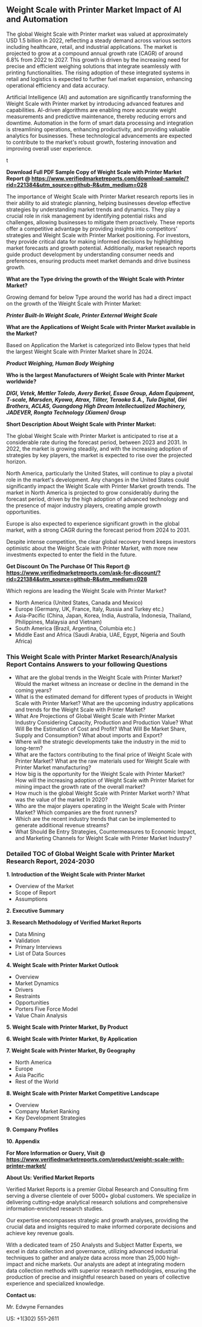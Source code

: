 <h2>Weight Scale with Printer Market Impact of AI and Automation</h2><p>The global Weight Scale with Printer market was valued at approximately USD 1.5 billion in 2022, reflecting a steady demand across various sectors including healthcare, retail, and industrial applications. The market is projected to grow at a compound annual growth rate (CAGR) of around 6.8% from 2022 to 2027. This growth is driven by the increasing need for precise and efficient weighing solutions that integrate seamlessly with printing functionalities. The rising adoption of these integrated systems in retail and logistics is expected to further fuel market expansion, enhancing operational efficiency and data accuracy.</p><p>Artificial Intelligence (AI) and automation are significantly transforming the Weight Scale with Printer market by introducing advanced features and capabilities. AI-driven algorithms are enabling more accurate weight measurements and predictive maintenance, thereby reducing errors and downtime. Automation in the form of smart data processing and integration is streamlining operations, enhancing productivity, and providing valuable analytics for businesses. These technological advancements are expected to contribute to the market's robust growth, fostering innovation and improving overall user experience.</p>t</p><p id="" class=""><strong>Download Full PDF Sample Copy of Weight Scale with Printer Market Report @ <a href="https://www.verifiedmarketreports.com/download-sample/?rid=221384&utm_source=github-R&utm_medium=028" target="_blank">https://www.verifiedmarketreports.com/download-sample/?rid=221384&utm_source=github-R&utm_medium=028</a></strong></p><p>The importance of&nbsp;Weight Scale with Printer Market research reports lies in their ability to aid strategic planning, helping businesses develop effective strategies by understanding market trends and dynamics. They play a crucial role in risk management by identifying potential risks and challenges, allowing businesses to mitigate them proactively. These reports offer a competitive advantage by providing insights into competitors' strategies and Weight Scale with Printer Market positioning. For investors, they provide critical data for making informed decisions by highlighting market forecasts and growth potential. Additionally, market research reports guide product development by understanding consumer needs and preferences, ensuring products meet market demands and drive business growth.</p><p><strong>What are the&nbsp;Type driving the growth of the Weight Scale with Printer Market?</strong></p><p id="" class="">Growing demand for below Type around the world has had a direct impact on the growth of the Weight Scale with Printer Market:</p><em><strong>Printer Built-In Weight Scale, Printer External Weight Scale</strong></em></p><strong>What are the&nbsp;Applications&nbsp;of Weight Scale with Printer Market available in the Market?</strong></p><p id="" class="">Based on Application the Market is categorized into Below types that held the largest Weight Scale with Printer Market share In 2024.</p><em><strong>Product Weighing, Human Body Weighing</strong></em></p><strong>Who is the largest Manufacturers of Weight Scale with Printer Market worldwide?</strong></p><p><em><strong>DIGI, Vetek, Mettler Toledo, Avery Berkel, Essae Group, Adam Equipment, T-scale, Marsden, Kyowa, Atrax, Tiliter, Teraoka S.A., Tula Digital, Giri Brothers, ACLAS, Guangdong High Dream Intellectualized Machinery, JADEVER, Rongta Technology (Xiamen) Group</strong></em></p><p id="" class=""><strong>Short Description About Weight Scale with Printer Market:</strong></p><p>The global Weight Scale with Printer Market is anticipated to rise at a considerable rate during the forecast period, between 2023 and 2031. In 2022, the market is growing steadily, and with the increasing adoption of strategies by key players, the market is expected to rise over the projected horizon.</p><p>North America, particularly the United States, will continue to play a pivotal role in the market's development. Any changes in the United States could significantly impact the Weight Scale with Printer Market growth trends. The market in North America is projected to grow considerably during the forecast period, driven by the high adoption of advanced technology and the presence of major industry players, creating ample growth opportunities.</p><p>Europe is also expected to experience significant growth in the global market, with a strong CAGR during the forecast period from 2024 to 2031.</p><p>Despite intense competition, the clear global recovery trend keeps investors optimistic about the Weight Scale with Printer Market, with more new investments expected to enter the field in the future.</p><p id="" class=""><strong>Get Discount On The Purchase Of This Report @ <a href="https://www.verifiedmarketreports.com/ask-for-discount/?rid=221384&utm_source=github-R&utm_medium=028" target="_blank">https://www.verifiedmarketreports.com/ask-for-discount/?rid=221384&utm_source=github-R&utm_medium=028</a></strong></p>Which regions are leading the Weight Scale with Printer Market?</p><ul><li>North America (United States, Canada and Mexico)</li><li>Europe (Germany, UK, France, Italy, Russia and Turkey etc.)</li><li>Asia-Pacific (China, Japan, Korea, India, Australia, Indonesia, Thailand, Philippines, Malaysia and Vietnam)</li><li>South America (Brazil, Argentina, Columbia etc.)</li><li>Middle East and Africa (Saudi Arabia, UAE, Egypt, Nigeria and South Africa)</li></ul><h3 id="" class="">This Weight Scale with Printer Market Research/Analysis Report Contains Answers to your following Questions</h3><ul><li>What are the global trends in the Weight Scale with Printer Market? Would the market witness an increase or decline in the demand in the coming years?</li><li>What is the estimated demand for different types of products in Weight Scale with Printer Market? What are the upcoming industry applications and trends for the Weight Scale with Printer Market?</li><li>What Are Projections of Global Weight Scale with Printer Market Industry Considering Capacity, Production and Production Value? What Will Be the Estimation of Cost and Profit? What Will Be Market Share, Supply and Consumption? What about imports and Export?</li><li>Where will the strategic developments take the industry in the mid to long-term?</li><li>What are the factors contributing to the final price of Weight Scale with Printer Market? What are the raw materials used for Weight Scale with Printer Market manufacturing?</li><li>How big is the opportunity for the Weight Scale with Printer Market? How will the increasing adoption of Weight Scale with Printer Market for mining impact the growth rate of the overall market?</li><li>How much is the global Weight Scale with Printer Market worth? What was the value of the market In 2020?</li><li>Who are the major players operating in the Weight Scale with Printer Market? Which companies are the front runners?</li><li>Which are the recent industry trends that can be implemented to generate additional revenue streams?</li><li>What Should Be Entry Strategies, Countermeasures to Economic Impact, and Marketing Channels for Weight Scale with Printer Market Industry?</li></ul><h3 id="" class="">Detailed TOC of Global Weight Scale with Printer Market Research Report, 2024-2030</h3><p id="" class=""><strong>1. Introduction of the Weight Scale with Printer Market</strong></p><ul><li>Overview of the Market</li><li>Scope of Report</li><li>Assumptions</li></ul><p id="" class=""><strong>2. Executive Summary</strong></p><p id="" class=""><strong>3. Research Methodology of Verified Market Reports</strong></p><ul><li>Data Mining</li><li>Validation</li><li>Primary Interviews</li><li>List of Data Sources</li></ul><p id="" class=""><strong>4. Weight Scale with Printer Market Outlook</strong></p><ul><li>Overview</li><li>Market Dynamics</li><li>Drivers</li><li>Restraints</li><li>Opportunities</li><li>Porters Five Force Model</li><li>Value Chain Analysis</li></ul><p id="" class=""><strong>5. Weight Scale with Printer Market, By Product</strong></p><p id="" class=""><strong>6. Weight Scale with Printer Market, By Application</strong></p><p id="" class=""><strong>7. Weight Scale with Printer Market, By Geography</strong></p><ul><li>North America</li><li>Europe</li><li>Asia Pacific</li><li>Rest of the World</li></ul><p id="" class=""><strong>8. Weight Scale with Printer Market Competitive Landscape</strong></p><ul><li>Overview</li><li>Company Market Ranking</li><li>Key Development Strategies</li></ul><p id="" class=""><strong>9. Company Profiles</strong></p><p id="" class=""><strong>10. Appendix</strong></p><p id="" class=""><strong>For More Information or Query, Visit @ <a href="https://www.verifiedmarketreports.com/product/weight-scale-with-printer-market/" target="_blank">https://www.verifiedmarketreports.com/product/weight-scale-with-printer-market/</a></strong></p><p id="" class=""><strong>About Us: Verified Market Reports</strong></p><p id="" class="">Verified Market Reports is a premier Global Research and Consulting firm serving a diverse clientele of over 5000+ global customers. We specialize in delivering cutting-edge analytical research solutions and comprehensive information-enriched research studies.</p><p id="" class="">Our expertise encompasses strategic and growth analyses, providing the crucial data and insights required to make informed corporate decisions and achieve key revenue goals.</p><p id="" class="">With a dedicated team of 250 Analysts and Subject Matter Experts, we excel in data collection and governance, utilizing advanced industrial techniques to gather and analyze data across more than 25,000 high-impact and niche markets. Our analysts are adept at integrating modern data collection methods with superior research methodologies, ensuring the production of precise and insightful research based on years of collective experience and specialized knowledge.</p><p id="" class=""><strong>Contact us:</strong></p><p id="" class="">Mr. Edwyne Fernandes</p><p id="" class="">US: +1(302) 551-2611</p>